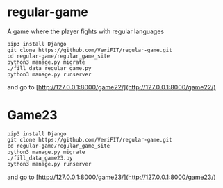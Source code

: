 # regular-game
A game where the player fights with regular languages

```
pip3 install Django
git clone https://github.com/VeriFIT/regular-game.git
cd regular-game/regular_game_site
python3 manage.py migrate
./fill_data_regular_game.py
python3 manage.py runserver
```

and go to [http://127.0.0.1:8000/game22/](http://127.0.0.1:8000/game22/)

# Game23

```
pip3 install Django
git clone https://github.com/VeriFIT/regular-game.git
cd regular-game/regular_game_site
python3 manage.py migrate
./fill_data_game23.py
python3 manage.py runserver
```

and go to [http://127.0.0.1:8000/game23/](http://127.0.0.1:8000/game23/)
